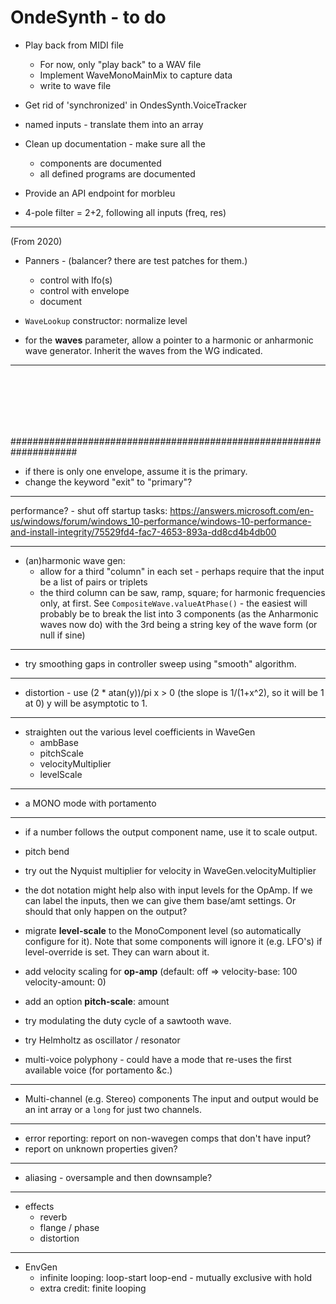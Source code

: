 # OndeSynth - to do
 
  - Play back from MIDI file
    - For now, only "play back" to a WAV file
    - Implement WaveMonoMainMix to capture data
    - write to wave file
    
  - Get rid of 'synchronized' in OndesSynth.VoiceTracker

  - named inputs - translate them into an array

  - Clean up documentation - make sure all the 
    - components are documented
    - all defined programs are documented
    
  - Provide an API endpoint for morbleu

  - 4-pole filter = 2+2, following all inputs (freq, res)

---
(From 2020)

  - Panners - (balancer? there are test patches for them.)
    - control with lfo(s)
    - control with envelope
    - document
    

  - `WaveLookup` constructor: normalize level 

  - for the **waves** parameter, allow a pointer to a harmonic or anharmonic wave generator. Inherit the waves from the WG indicated. 

 ---

<br/><br/><br/><br/><br/>



####################################################################

 
  - if there is only one envelope, assume it is the primary.
  - change the keyword "exit" to "primary"?
 ---
   performance? - shut off startup tasks:
   https://answers.microsoft.com/en-us/windows/forum/windows_10-performance/windows-10-performance-and-install-integrity/75529fd4-fac7-4653-893a-dd8cd4b4db00

 ---
 - (an)harmonic wave gen: 
    - allow for a third "column" in each set - perhaps require that the input be a list of pairs or triplets
    - the third column can be saw, ramp, square; for harmonic frequencies only, at first.
    See `CompositeWave.valueAtPhase()` - the easiest will probably be to break the list into 3 components (as the Anharmonic waves now do) with the 3rd being a string key of the wave form (or null if sine)  
    
 ---
  - try smoothing gaps in controller sweep using "smooth" algorithm.
 ---
  - distortion - use (2 * atan(y))/pi 
     x > 0 (the slope is 1/(1+x^2), so it will be 1 at 0)
     y will be asymptotic to 1.
---
 - straighten out the various level coefficients in WaveGen
    - ambBase
    - pitchScale
    - velocityMultiplier
    - levelScale    
 ----
  - a MONO mode with portamento
 ---
 - if a number follows the output component name, use it to scale output.
 - pitch bend
 - try out the Nyquist multiplier for velocity in WaveGen.velocityMultiplier
 - the dot notation might help also with input levels for the OpAmp. If we can label the inputs, then we can give them base/amt settings. Or should that only happen on the output?
 - migrate **level-scale** to the MonoComponent level (so automatically configure for it).
 Note that some components will ignore it (e.g. LFO's) if level-override is set. They can warn about it.

 - add velocity scaling for **op-amp** 
 (default: off => velocity-base: 100 velocity-amount: 0)
 
 - add an option **pitch-scale**: amount
 
 - try modulating the duty cycle of a sawtooth wave.
  
 - try Helmholtz as oscillator / resonator   

 - multi-voice polyphony - could have a mode that re-uses the first available voice (for portamento &c.) 
 
 --- 
 - Multi-channel (e.g. Stereo) components
   The input and output would be an int array 
   or a `long` for just two channels.

-----------
  - error reporting: report on non-wavegen comps that don't have input?
  - report on unknown properties given? 
 ---
 - aliasing - oversample and then downsample? 
 ---
 - effects 
    - reverb
    - flange / phase
    - distortion 
 -----------
   - EnvGen
     - infinite looping: loop-start loop-end - mutually exclusive with hold
     - extra credit: finite looping

  